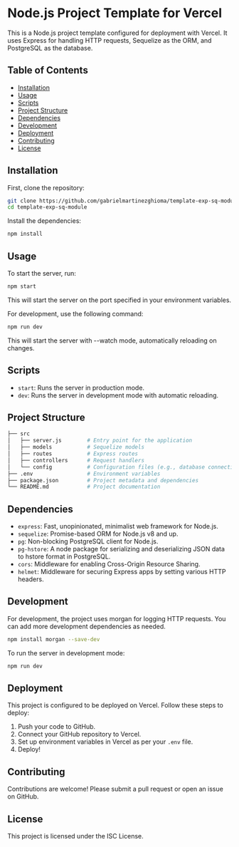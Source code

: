 # Node.js Project Template for Vercel

This is a Node.js project template configured for deployment with Vercel. It uses Express for handling HTTP requests, Sequelize as the ORM, and PostgreSQL as the database.

## Table of Contents

- [Installation](#installation)
- [Usage](#usage)
- [Scripts](#scripts)
- [Project Structure](#project-structure)
- [Dependencies](#dependencies)
- [Development](#development)
- [Deployment](#deployment)
- [Contributing](#contributing)
- [License](#license)

## Installation

First, clone the repository:

```bash
git clone https://github.com/gabrielmartinezghioma/template-exp-sq-module.git
cd template-exp-sq-module
```

Install the dependencies:

```bash
npm install
```

## Usage

To start the server, run:

```bash
npm start
```

This will start the server on the port specified in your environment variables.

For development, use the following command:

```bash
npm run dev
```

This will start the server with --watch mode, automatically reloading on changes.

## Scripts

- `start`: Runs the server in production mode.
- `dev`: Runs the server in development mode with automatic reloading.

## Project Structure

```bash
├── src
│   ├── server.js        # Entry point for the application
│   ├── models           # Sequelize models
│   ├── routes           # Express routes
│   ├── controllers      # Request handlers
│   └── config           # Configuration files (e.g., database connection)
├── .env                 # Environment variables
├── package.json         # Project metadata and dependencies
└── README.md            # Project documentation
```

## Dependencies

- `express`: Fast, unopinionated, minimalist web framework for Node.js.
- `sequelize`: Promise-based ORM for Node.js v8 and up.
- `pg`: Non-blocking PostgreSQL client for Node.js.
- `pg-hstore`: A node package for serializing and deserializing JSON data to hstore format in PostgreSQL.
- `cors`: Middleware for enabling Cross-Origin Resource Sharing.
- `helmet`: Middleware for securing Express apps by setting various HTTP headers.

## Development

For development, the project uses morgan for logging HTTP requests. You can add more development dependencies as needed.

```bash
npm install morgan --save-dev
```

To run the server in development mode:

```bash
npm run dev
```

## Deployment

This project is configured to be deployed on Vercel. Follow these steps to deploy:

1. Push your code to GitHub.
2. Connect your GitHub repository to Vercel.
3. Set up environment variables in Vercel as per your `.env` file.
4. Deploy!

## Contributing

Contributions are welcome! Please submit a pull request or open an issue on GitHub.

## License

This project is licensed under the ISC License.
